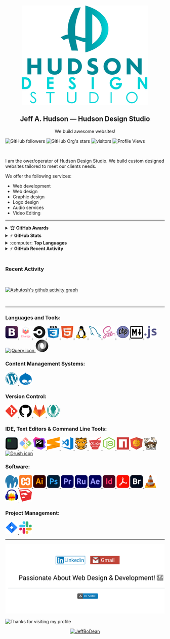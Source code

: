 <p align="center">
    <img src="assets/images/hudson-design-studio-logo.svg" alt="Hudson Design Studio Logo">
</p>

<span align="center">
    <h2 align="center">Jeff A. Hudson &mdash; Hudson Design Studio</h2>
    <p align="center">We build awesome websites!</p>
</span>

![GitHub followers](https://img.shields.io/github/followers/JeffBoDean?style=social)
![GitHub Org's stars](https://img.shields.io/github/stars/JeffBoDean?style=social)
![visitors](https://visitor-badge.glitch.me/badge?page_id=jeffbodean/jeffbodean)
![Profile Views](https://komarev.com/ghpvc/?username=jeffbodean&color=007ec6)

<br>

I am the ower/operator of Hudson Design Studio. We build custom designed websites tailored to meet our clients needs.

We offer the following services:
* Web development
* Web design
* Graphic design
* Logo design
* Audio services
* Video Editing

---

<!-- markdownlint-disable MD033 -->

<details>
    <summary>&#127942 <b>GitHub Awards</b></summary><br/>

![Github Trophy](https://github-profile-trophy.vercel.app/?username=JeffBoDean)

</details>

<details>
    <summary>&#9889 <b>GitHub Stats</b></summary><br/>

[![github-test's GitHub stats](https://github-readme-stats.vercel.app/api?username=JeffBoDean&show_icons=true&theme=react)](https://github.com/JeffBoDean/github-readme-stats) [![GitHub Streak](https://github-readme-streak-stats.herokuapp.com/?user=JeffBoDean&theme=react)](https://git.io/streak-stats)

</details>

<details>
    <summary>:computer: <b>Top Languages</b></summary><br/>

    [![Top Langs](https://github-readme-stats.vercel.app/api/top-langs/?username=JeffBoDean&langs_count=8)](https://github.com/JeffBoDean/github-readme-stats)

</details>

<details>
    <summary>&#9889 <b>GitHub Recent Activity</b></summary><br/>

    
<!--START_SECTION:activity-->
<!--END_SECTION:activity-->

</details>

<br>

<!-- markdownlint-enable MD033 -->

### Recent Activity

<!--START_SECTION:activity-->
<!--END_SECTION:activity-->

<br>

[![Ashutosh's github activity graph](https://activity-graph.herokuapp.com/graph?username=JeffBoDean&theme=react-dark)](https://github.com/JeffBoDean/github-readme-activity-graph)

<br>

---

<h3>Languages and Tools:</h3>

<p>
	<a href="https://getbootstrap.com" target="_blank">
		<img src="assets/images/icons/bootstrap-icon.svg" alt="Bootstrap logo" width="40" height="40"/>
	</a>
	<a href="https://www.chartjs.org" target="_blank">
		<img src="assets/images/icons/chart.js-icon.svg" alt="Chartjs logo" width="40" height="40"/>
	</a>
	<a href="https://circleci.com" target="_blank">
		<img src="assets/images/icons/circleci-icon.svg" alt="CircleCI logo" width="40" height="40"/>
	</a>
	<a href="https://www.w3schools.com/css/" target="_blank">
		<img src="assets/images/icons/css3-icon.svg" alt="CSS3 logo" width="40" height="40"/>
	</a>
	<a href="https://www.w3schools.com/html/" target="_blank">
		<img src="assets/images/icons/html5-icon.svg" alt="HTML5 logo" width="40" height="40"/>
	</a>
	<a href="https://www.linux.org/" target="_blank">
		<img src="assets/images/icons/linux-icon.svg" alt="Linux logo" width="40" height="40"/>
	</a>
	<a href="https://www.mysql.com/" target="_blank">
		<img src="assets/images/icons/mysql-icon.svg" alt="MySql logo" width="40" height="40"/>
	</a>
	<a href="https://sass-lang.com" target="_blank">
		<img src="assets/images/icons/sass-icon.svg" alt="SASS logo" width="40" height="40"/>
	</a>
	<a href="https://www.php.net/" target="_blank">
		<img src="assets/images/icons/php-icon.svg" alt="PHP logo" width="40" height="40"/>
	</a>
	<a href="https://www.markdownguide.org/" target="_blank">
		<img src="assets/images/icons/markdown-icon.svg" alt="Markdown logo" width="40" height="40"/>
	</a>
	<a href="https://www.javascript.com/" target="_blank">
		<img src="assets/images/icons/javascript-icon.svg" alt="JavaSript icon" width="40" height="40"/>
	</a>
	<a href="https://jquery.com/" target="_blank">
		<img src="assets/images/icons/jsquery-icon.svg" alt="jQuery icon" width="40" height="40"/>
	</a>
	<a href="https://www.json.org/json-en.html" target="_blank">
		<img src="assets/images/icons/json-icon.svg" alt="Json icon" width="40" height="40"/>
	</a>
</p>

<h3>Content Management Systems:</h3>

<p>
    <a href="https://wordpress.org/" target="_blank">
        <img src="assets/images/icons/wordpress-icon.svg" alt="WordPress icon" width="40" height="40"/>
    </a>
    <a href="https://www.drupal.org/" target="_blank">
        <img src="assets/images/icons/drupal-icon.svg" alt="Drupal icon" width="40" height="40"/>
    </a>
</p>

<h3>Version Control:</h3>

<p>
    	<a href="https://git-scm.com/" target="_blank">
		<img src="assets/images/icons/git-scm-icon.svg" alt="Git icon" width="40" height="40"/>
      	</a>
	<a href="https://github.com/" target="_blank">
		<img src="assets/images/icons/github-icon.svg" alt="GitHub icon" width="40" height="40"/>
      	</a>
	<a href="https://about.gitlab.com/" target="_blank">
		<img src="assets/images/icons/gitlab-icon.svg" alt="GitLab icon" width="40" height="40"/>
      	</a>
	<a href="https://www.gitkraken.com/" target="_blank">
		<img src="assets/images/icons/gitkraken-icon.svg" alt="GitKraken icon" width="40" height="40"/>
      	</a>
</p>

<h3>IDE, Text Editors &amp; Command Line Tools:</h3>

<p>
    	<a href="https://iterm2.com/" target="_blank">
		<img src="assets/images/icons/iterms2-icon.svg" alt="iTerms2 icon" width="40" height="40"/>
      	</a>
	<a href="https://gitforwindows.org/" target="_blank">
		<img src="assets/images/icons/git-bash-icon.svg" alt="Git Bash icon" width="40" height="40"/>
      	</a>
	<a href="https://www.jetbrains.com/phpstorm/" target="_blank">
		<img src="assets/images/icons/phpstorm-icon.svg" alt="PhpStorm icon" width="40" height="40"/>
      	</a>
	<a href="https://www.sublimetext.com/" target="_blank">
		<img src="assets/images/icons/sublime-text-icon.svg" alt="Sublime Text icon" width="40" height="40"/>
      	</a>
	<a href="https://code.visualstudio.com/" target="_blank">
		<img src="assets/images/icons/visual-studio-code-icon.svg" alt="Visual Studio Code icon" width="40" height="40"/>
      	</a>
	<a href="https://gruntjs.com/" target="_blank">
		<img src="assets/images/icons/grunt-icon.svg" alt="Grunt icon" width="40" height="40"/>
      	</a>
	<a href="https://gulpjs.com/" target="_blank">
		<img src="assets/images/icons/gulp-icon.svg" alt="Gulp icon" width="40" height="40"/>
      	</a>
	<a href="https://nodejs.org" target="_blank">
		<img src="assets/images/icons/nodejs-icon.svg" alt="NodeJs logo" width="40" height="40"/>
	</a>
	<a href="https://www.npmjs.com/" target="_blank">
		<img src="assets/images/icons/npm-icon.svg" alt="npm logo" width="40" height="40"/>
	</a>
	<a href="https://www.jsdelivr.com/" target="_blank">
		<img src="assets/images/icons/jsdelivr-icon.svg" alt="jsDelivr icon" width="40" height="40"/>
	</a>
	<a href="https://getcomposer.org/" target="_blank">
		<img src="assets/images/icons/composer-icon.svg" alt="Composer icon" width="40" height="40"/>
	</a>
	<a href="https://www.drush.org/latest/" target="_blank">
		<img src="assets/images/icons/drush-icon.svg" alt="Drush icon" width="40" height="40"/>
	</a>
</p>

<h3>Software:</h3>

<p>
    <a href="https://www.mamp.info/en/mamp-pro/" target="_blank">
        <img src="assets/images/icons/mamp-pro-icon.svg" alt="Mamp Pro icon" width="40" height="40"/>
    </a>
    <a href="https://www.apachefriends.org/index.html" target="_blank">
        <img src="assets/images/icons/xampp-icon.svg" alt="Xampp icon" width="40" height="40"/>
    </a>
    <a href="https://www.adobe.com/in/products/illustrator.html" target="_blank">
        <img src="assets/images/icons/adobe-illustrator-cc-icon.svg" alt="Adobe Illustrator CC icon" width="40" height="40"/>
    </a>
    <a href="https://www.adobe.com/products/photoshop.html" target="_blank">
        <img src="assets/images/icons/adobe-photoshop-cc-icon.svg" alt="Adobe Photoshop CC icon" width="40" height="40"/>
    </a>
    <a href="https://www.adobe.com/products/premiere.html" target="_blank">
        <img src="assets/images/icons/adobe-premiere-pro-cc-icon.svg" alt="Adobe Premiere Pro CC icon" width="40" height="40"/>
    </a>
    <a href="https://www.adobe.com/products/premiere-rush.html" target="_blank">
        <img src="assets/images/icons/adobe-premiere-rush-cc-icon.svg" alt="Adobe Premiere Rush CC icon" width="40" height="40"/>
    </a>
    <a href="https://www.adobe.com/products/aftereffects.html" target="_blank">
        <img src="assets/images/icons/adobe-after-effects-cc-icon.svg" alt="Adobe After Effects CC icon" width="40" height="40"/>
    </a>
    <a href="https://www.adobe.com/products/indesign.html" target="_blank">
        <img src="assets/images/icons/adobe-indesign-cc-icon.svg" alt="Adobe InDesign CC icon" width="40" height="40"/>
    </a>
    <a href="https://acrobat.adobe.com/us/en/acrobat/acrobat-pro.html" target="_blank">
        <img src="assets/images/icons/adobe-acrobat-pro-cc-icon.svg" alt="Adobe Acrobat Pro DC icon" width="40" height="40"/>
    </a>
    <a href="https://www.adobe.com/products/bridge.html" target="_blank">
        <img src="assets/images/icons/adobe-bridge-cc-icon.svg" alt="Adobe Bridge CC icon" width="40" height="40"/>
    </a>
    <a href="https://www.videolan.org/" target="_blank">
        <img src="assets/images/icons/vlc-icon.svg" alt="Vlc icon" width="40" height="40"/>
    </a>
    <a href="https://www.audacityteam.org/" target="_blank">
        <img src="assets/images/icons/audacity-icon.svg" alt="Audacity icon" width="40" height="40"/>
    </a>
    <a href="https://www.sketchup.com/" target="_blank">
	<img src="assets/images/icons/sketchup-icon.svg" alt="Sketchup icon" width="40" height="40"/>
    </a>
</p>

<h3>Project Management:</h3>

<p>
    <a href="https://www.atlassian.com/software/jira" target="_blank">
        <img src="assets/images/icons/jira-icon.svg" alt="Jira icon" width="40" height="40"/>
    </a>
    <a href="https://slack.com/" target="_blank">
        <img src="assets/images/icons/slack-icon.svg" alt="Slack icon" width="40" height="40"/>
    </a>
</p>

---

<p align="center">
    <img src="assets/images/contact-info-combined-buttons.svg" alt="Jeff Hudson Contact Buttons">
</p>

<img height="120" alt="Thanks for visiting my profile" width="100%" src="https://github.com/dibyendu415/dibyendu415/blob/master/marquee.svg" />

<p align="center">
	<a href="https://www.buymeacoffee.com/JeffBoDean">
		<img src="https://cdn.buymeacoffee.com/buttons/v2/default-yellow.png" height="50" width="210" alt="JeffBoDean" />
	</a>
</p>
